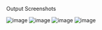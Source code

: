 Output Screenshots



![image](https://user-images.githubusercontent.com/117065037/228725947-c3245409-51e6-4fd1-bb9c-409c5253d13e.png)
![image](https://user-images.githubusercontent.com/117065037/228725954-adb62121-e170-40a5-9fc4-85476635aa77.png)
![image](https://user-images.githubusercontent.com/117065037/228726007-abc8fb31-9a25-4d46-806b-0dfe3954d580.png)
![image](https://user-images.githubusercontent.com/117065037/228726021-9e97bf9d-27c3-4bd5-a4e3-e73303542d67.png)
